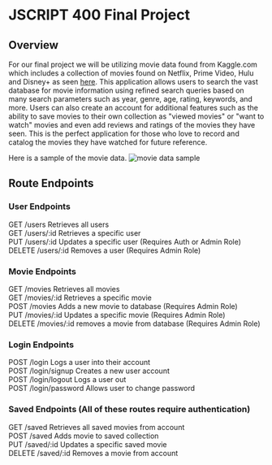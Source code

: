 # JSCRIPT 400 Final  Project

## Overview
For our final project we will be utilizing movie data found from Kaggle.com which includes a collection of movies found on Netflix, Prime Video, Hulu and Disney+ as seen [here](https://www.kaggle.com/ruchi798/movies-on-netflix-prime-video-hulu-and-disney). This application allows users to search the vast database for movie information using refined search queries based on many search parameters such as year, genre, age, rating, keywords, and more. Users can also create an account for additional features such as the ability to save movies to their own collection as "viewed movies" or "want to watch" movies and even add reviews and ratings of the movies they have seen. This is the perfect application for those who love to record and catalog the movies they have watched for future reference.

Here is a sample of the movie data.
![movie data sample](https://res.cloudinary.com/dcokaa0ia/image/upload/v1597605631/samples/movieData_srpkmq.png)

## Route Endpoints

### User Endpoints
GET /users 		    Retrieves all users<br/>
GET /users/:id		Retrieves a specific user<br/>
PUT /users/:id		Updates a specific user (Requires Auth or Admin Role)<br/>
DELETE /users/:id	Removes a user (Requires Admin Role)<br/>

### Movie Endpoints
GET /movies		    Retrieves all movies<br/>
GET /movies/:id	    Retrieves a specific movie<br/>
POST /movies		Adds a new movie to database (Requires Admin Role)<br/>
PUT /movies/:id	    Updates a specific movie (Requires Admin Role)<br/>
DELETE /movies/:id	removes a movie from database (Requires Admin Role)<br/>

### Login Endpoints
POST /login			    Logs a user into their account<br/>
POST /login/signup		Creates a new user account<br/>
POST /login/logout		Logs a user out<br/>
POST /login/password 	Allows user to change password<br/>

### Saved Endpoints (All of these routes require authentication)
GET /saved  		Retrieves all saved movies from account<br/>
POST /saved         Adds movie to saved collection<br/>
PUT /saved/:id      Updates a specific saved movie<br/>
DELETE /saved/:id	Removes a movie from account<br/>

